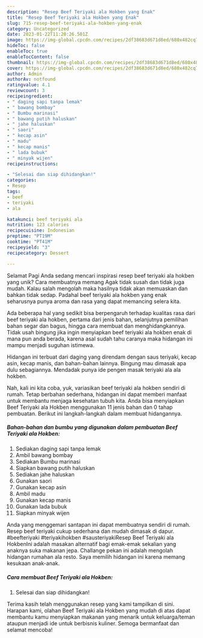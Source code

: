 ```yaml
---
description: "Resep Beef Teriyaki ala Hokben yang Enak"
title: "Resep Beef Teriyaki ala Hokben yang Enak"
slug: 715-resep-beef-teriyaki-ala-hokben-yang-enak
category: Uncategorized
date: 2023-01-22T11:20:26.501Z
image: https://img-global.cpcdn.com/recipes/2df38683d671d8ed/680x482cq70/beef-teriyaki-ala-hokben-foto-resep-utama.jpg
hideToc: false
enableToc: true
enableTocContent: false
thumbnail: https://img-global.cpcdn.com/recipes/2df38683d671d8ed/680x482cq70/beef-teriyaki-ala-hokben-foto-resep-utama.jpg
cover: https://img-global.cpcdn.com/recipes/2df38683d671d8ed/680x482cq70/beef-teriyaki-ala-hokben-foto-resep-utama.jpg
author: Admin
authorAv: notfound
ratingvalue: 4.1
reviewcount: 3
recipeingredient:
- " daging sapi tanpa lemak"
- " bawang bombay"
- " Bumbu marinasi"
- " bawang putih haluskan"
- " jahe haluskan"
- " saori"
- " kecap asin"
- " madu"
- " kecap manis"
- " lada bubuk"
- " minyak wijen"
recipeinstructions:

- "Selesai dan siap dihidangkan!"
categories:
- Resep
tags:
- beef
- teriyaki
- ala

katakunci: beef teriyaki ala 
nutrition: 123 calories
recipecuisine: Indonesian
preptime: "PT19M"
cooktime: "PT41M"
recipeyield: "3"
recipecategory: Dessert

---
```



Selamat Pagi Anda sedang mencari inspirasi resep beef teriyaki ala hokben yang unik? Cara membuatnya memang Agak tidak susah dan tidak juga mudah. Kalau salah mengolah maka hasilnya tidak akan memuaskan dan bahkan tidak sedap. Padahal beef teriyaki ala hokben yang enak seharusnya punya aroma dan rasa yang dapat memancing selera kita.


Ada beberapa hal yang sedikit bisa berpengaruh terhadap kualitas rasa dari beef teriyaki ala hokben, pertama dari jenis bahan, selanjutnya pemilihan bahan segar dan bagus, hingga cara membuat dan menghidangkannya. Tidak usah bingung jika ingin menyiapkan beef teriyaki ala hokben enak di mana pun anda berada, karena asal sudah tahu caranya maka hidangan ini mampu menjadi suguhan istimewa.

Hidangan ini terbuat dari daging yang direndam dengan saus teriyaki, kecap asin, kecap manis, dan bahan-bahan lainnya. Bingung mau dimasak apa dulu sebagiannya. Mendadak punya ide pengen masak teriyaki ala ala hokben.


Nah, kali ini kita coba, yuk, variasikan beef teriyaki ala hokben sendiri di rumah. Tetap berbahan sederhana, hidangan ini dapat memberi manfaat untuk membantu menjaga kesehatan tubuh kita. Anda bisa menyiapkan Beef Teriyaki ala Hokben menggunakan 11 jenis bahan dan 0 tahap pembuatan. Berikut ini langkah-langkah dalam membuat hidangannya.

<!--inarticleads1-->

##### Bahan-bahan dan bumbu yang digunakan dalam pembuatan Beef Teriyaki ala Hokben:

1. Sediakan  daging sapi tanpa lemak
1. Ambil  bawang bombay
1. Sediakan  Bumbu marinasi
1. Siapkan  bawang putih haluskan
1. Sediakan  jahe haluskan
1. Gunakan  saori
1. Gunakan  kecap asin
1. Ambil  madu
1. Gunakan  kecap manis
1. Gunakan  lada bubuk
1. Siapkan  minyak wijen


Anda yang menggemari santapan ini dapat membuatnya sendiri di rumah. Resep beef teriyaki cukup sederhana dan mudah dimasak di dapur. #beefteriyaki #teriyakihokben #sausteriyakiResep Beef Teriyaki ala HokbenIni adalah masakan alternatif bagi emak-emak sekalian yang anaknya suka makanan jepa. Challange pekan ini adalah mengolah hidangan rumahan ala resto. Saya memilih hidangan ini karena memang kesukaan anak-anak. 

<!--inarticleads2-->

##### Cara membuat Beef Teriyaki ala Hokben:


1. Selesai dan siap dihidangkan!



Terima kasih telah menggunakan resep yang kami tampilkan di sini. Harapan kami, olahan Beef Teriyaki ala Hokben yang mudah di atas dapat membantu kamu menyiapkan makanan yang menarik untuk keluarga/teman ataupun menjadi ide untuk berbisnis kuliner. Semoga bermanfaat dan selamat mencoba!

